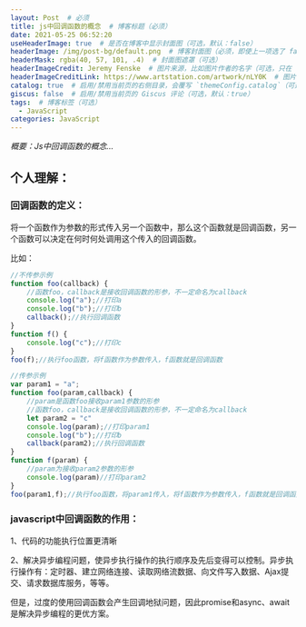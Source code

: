 ```yaml
---
layout: Post  # 必须
title: js中回调函数的概念  # 博客标题（必须）
date: 2021-05-25 06:52:20
useHeaderImage: true  # 是否在博客中显示封面图（可选，默认：false）
headerImage: /img/post-bg/default.png  # 博客封面图（必须，即使上一项选了 false，因为图片也需要在首页显示）
headerMask: rgba(40, 57, 101, .4)  # 封面图遮罩（可选）
headerImageCredit: Jeremy Fenske  # 图片来源，比如图片作者的名字（可选，只在 "useHeaderImage: true" 时有效）
headerImageCreditLink: https://www.artstation.com/artwork/nLY0K  # 图片来源的链接（可选，只在 "useHeaderImage: true" 时有效）
catalog: true  # 启用/禁用当前页的右侧目录，会覆写 `themeConfig.catalog`（可选，默认：true）
giscus: false  # 启用/禁用当前页的 Giscus 评论（可选，默认：true）
tags:  # 博客标签（可选）
  - JavaScript
categories: JavaScript
---
```


*概要：Js中回调函数的概念...*

<!--more-->

## 个人理解：

### 回调函数的定义：

将一个函数作为参数的形式传入另一个函数中，那么这个函数就是回调函数，另一个函数可以决定在何时何处调用这个传入的回调函数。

比如：

```javascript
//不传参示例
function foo(callback) {
    //函数foo，callback是接收回调函数的形参，不一定命名为callback
	console.log("a");//打印a
    console.log("b");//打印b
    callback();//执行回调函数
}
function f() {
	console.log("c");//打印c
}
foo(f);//执行foo函数，将f函数作为参数传入，f函数就是回调函数

//传参示例
var param1 = "a";
function foo(param,callback) {
    //param是函数foo接收param1参数的形参
    //函数foo，callback是接收回调函数的形参，不一定命名为callback
    let param2 = "c"
	console.log(param);//打印param1
    console.log("b");//打印b
    callback(param2);//执行回调函数
}
function f(param) {
    //param为接收param2参数的形参
	console.log(param)//打印param2
}
foo(param1,f);//执行foo函数，将param1传入，将f函数作为参数传入，f函数就是回调函数
```

### javascript中回调函数的作用：

1、代码的功能执行位置更清晰

2、解决异步编程问题，使异步执行操作的执行顺序及先后变得可以控制。异步执行操作有：定时器、建立网络连接、读取网络流数据、向文件写入数据、Ajax提交、请求数据库服务，等等。

但是，过度的使用回调函数会产生回调地狱问题，因此promise和async、await是解决异步编程的更优方案。